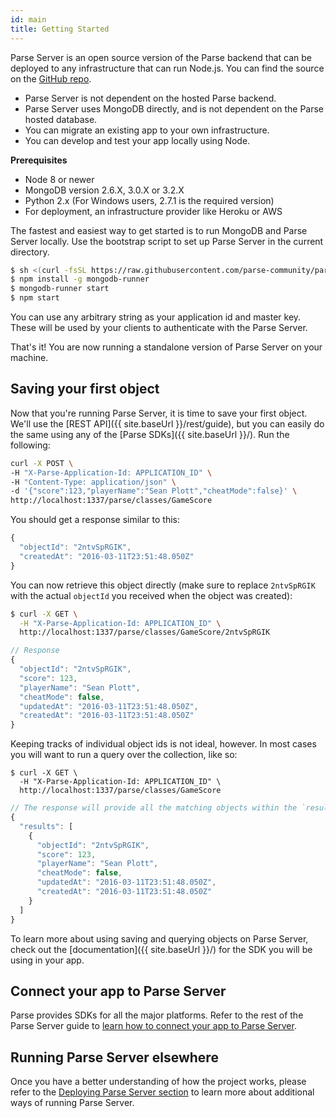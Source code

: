 ```yaml
---
id: main
title: Getting Started
---
```


Parse Server is an open source version of the Parse backend that can be deployed to any infrastructure that can run Node.js. You can find the source on the [GitHub repo](https://github.com/parse-community/parse-server).

* Parse Server is not dependent on the hosted Parse backend.
* Parse Server uses MongoDB directly, and is not dependent on the Parse hosted database.
* You can migrate an existing app to your own infrastructure.
* You can develop and test your app locally using Node.

**Prerequisites**

* Node 8 or newer
* MongoDB version 2.6.X, 3.0.X or 3.2.X
* Python 2.x (For Windows users, 2.7.1 is the required version)
* For deployment, an infrastructure provider like Heroku or AWS

The fastest and easiest way to get started is to run MongoDB and Parse Server locally. Use the bootstrap script to set up Parse Server in the current directory.

```bash
$ sh <(curl -fsSL https://raw.githubusercontent.com/parse-community/parse-server/master/bootstrap.sh)
$ npm install -g mongodb-runner
$ mongodb-runner start
$ npm start
```

You can use any arbitrary string as your application id and master key. These will be used by your clients to authenticate with the Parse Server.

That's it! You are now running a standalone version of Parse Server on your machine.

## Saving your first object

Now that you're running Parse Server, it is time to save your first object. We'll use the [REST API]({{ site.baseUrl }}/rest/guide), but you can easily do the same using any of the [Parse SDKs]({{ site.baseUrl }}/). Run the following:

```bash
curl -X POST \
-H "X-Parse-Application-Id: APPLICATION_ID" \
-H "Content-Type: application/json" \
-d '{"score":123,"playerName":"Sean Plott","cheatMode":false}' \
http://localhost:1337/parse/classes/GameScore
```

You should get a response similar to this:

```js
{
  "objectId": "2ntvSpRGIK",
  "createdAt": "2016-03-11T23:51:48.050Z"
}
```

You can now retrieve this object directly (make sure to replace `2ntvSpRGIK` with the actual `objectId` you received when the object was created):

```bash
$ curl -X GET \
  -H "X-Parse-Application-Id: APPLICATION_ID" \
  http://localhost:1337/parse/classes/GameScore/2ntvSpRGIK
```

```js
// Response
{
  "objectId": "2ntvSpRGIK",
  "score": 123,
  "playerName": "Sean Plott",
  "cheatMode": false,
  "updatedAt": "2016-03-11T23:51:48.050Z",
  "createdAt": "2016-03-11T23:51:48.050Z"
}
```

Keeping tracks of individual object ids is not ideal, however. In most cases you will want to run a query over the collection, like so:

```
$ curl -X GET \
  -H "X-Parse-Application-Id: APPLICATION_ID" \
  http://localhost:1337/parse/classes/GameScore
```

```js
// The response will provide all the matching objects within the `results` array:
{
  "results": [
    {
      "objectId": "2ntvSpRGIK",
      "score": 123,
      "playerName": "Sean Plott",
      "cheatMode": false,
      "updatedAt": "2016-03-11T23:51:48.050Z",
      "createdAt": "2016-03-11T23:51:48.050Z"
    }
  ]
}

```

To learn more about using saving and querying objects on Parse Server, check out the [documentation]({{ site.baseUrl }}/) for the SDK you will be using in your app.

## Connect your app to Parse Server

Parse provides SDKs for all the major platforms. Refer to the rest of the Parse Server guide to [learn how to connect your app to Parse Server](#using-parse-sdks-with-parse-server).

## Running Parse Server elsewhere

Once you have a better understanding of how the project works, please refer to the [Deploying Parse Server section](#deploying-parse-server) to learn more about additional ways of running Parse Server.
